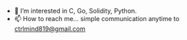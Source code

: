 - 👀 I’m interested in C, Go, Solidity, Python.
- 📫 How to reach me... simple communication anytime to ctrlmind819@gmail.com
